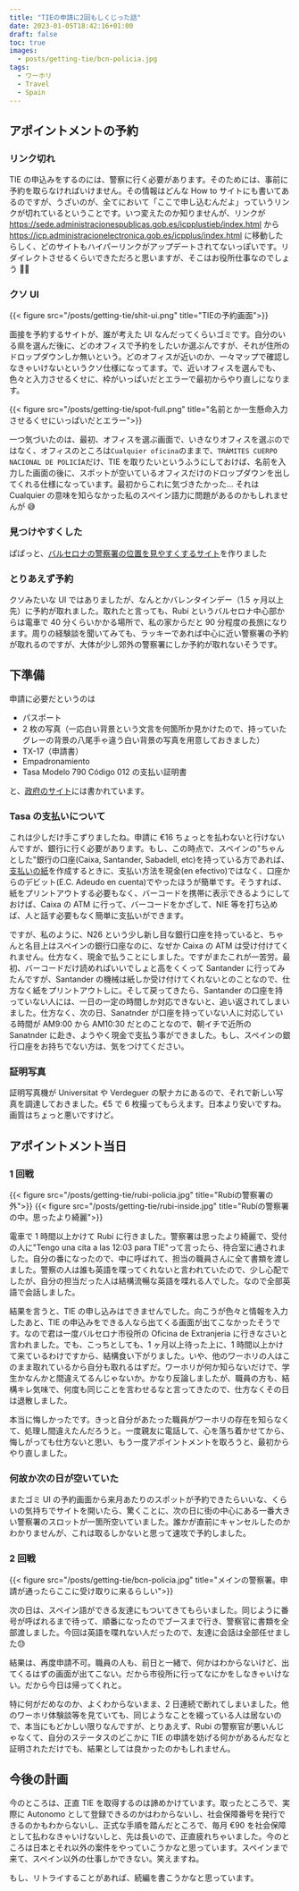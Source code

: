 ```yaml
---
title: "TIEの申請に2回もしくじった話"
date: 2023-01-05T18:42:16+01:00
draft: false
toc: true
images:
  - posts/getting-tie/bcn-policia.jpg
tags:
  - ワーホリ
  - Travel
  - Spain
---
```


## アポイントメントの予約

### リンク切れ

TIE の申込みをするのには、警察に行く必要があります。そのためには、事前に予約を取らなければいけません。その情報はどんな How to サイトにも書いてあるのですが、うざいのが、全てにおいて「ここで申し込むんだよ」っていうリンクが切れているということです。いつ変えたのか知りませんが、リンクが https://sede.administracionespublicas.gob.es/icpplustieb/index.html から https://icp.administracionelectronica.gob.es/icpplus/index.html に移動したらしく、どのサイトもハイパーリンクがアップデートされてないっぽいです。リダイレクトさせるくらいできただろと思いますが、そこはお役所仕事なのでしょう 🤷‍♀️

### クソ UI

{{< figure src="/posts/getting-tie/shit-ui.png" title="TIEの予約画面">}}

面接を予約するサイトが、誰が考えた UI なんだってくらいゴミです。自分のいる県を選んだ後に、どのオフィスで予約をしたいか選ぶんですが、それが住所のドロップダウンしか無いという。どのオフィスが近いのか、一々マップで確認しなきゃいけないというクソ仕様になってます。で、近いオフィスを選んでも、色々と入力させるくせに、枠がいっぱいだとエラーで最初からやり直しになります。

{{< figure src="/posts/getting-tie/spot-full.png" title="名前とか一生懸命入力させるくせにいっぱいだとエラー">}}

一つ気づいたのは、最初、オフィスを選ぶ画面で、いきなりオフィスを選ぶのではなく、オフィスのところは`Cualquier oficina`のままで、`TRÁMITES CUERPO NACIONAL DE POLICÍA`だけ、TIE を取りたいというふうにしておけば、名前を入力した画面の後に、スポットが空いているオフィスだけのドロップダウンを出してくれる仕様になっています。最初からこれに気づきたかった… それは Cualquier の意味を知らなかった私のスペイン語力に問題があるのかもしれませんが 😅

### 見つけやすくした

ぱぱっと、[バルセロナの警察署の位置を見やすくするサイト](https://suzukiryuichiro.github.io/find-locations/)を作りました

### とりあえず予約

クソみたいな UI ではありましたが、なんとかバレンタインデー（1.5 ヶ月以上先）に予約が取れました。取れたと言っても、Rubí というバルセロナ中心部からは電車で 40 分くらいかかる場所で、私の家からだと 90 分程度の長旅になります。周りの経験談を聞いてみても、ラッキーであれば中心に近い警察署の予約が取れるのですが、大体が少し郊外の警察署にしか予約が取れないそうです。

## 下準備

申請に必要だというのは

- パスポート
- 2 枚の写真（一応白い背景という文言を何箇所か見かけたので、持っていたグレーの背景の八尾手ゃ違う白い背景の写真を用意しておきました）
- TX-17（申請書）
- Empadronamiento
- Tasa Modelo 790 Código 012 の支払い証明書

と、[政府のサイト](https://extranjeros.inclusion.gob.es/es/InformacionInteres/InformacionProcedimientos/Ciudadanosnocomunitarios/hoja092/index.html)には書かれています。

### Tasa の支払いについて

これは少しだけ手こずりましたね。申請に €16 ちょっとを払わないと行けないんですが、銀行に行く必要があります。もし、この時点で、スペインの"ちゃんとした"銀行の口座(Caixa, Santander, Sabadell, etc)を持っている方であれば、[支払いの紙](https://sede.policia.gob.es:38089/Tasa790_012/ImpresoRellenar)を作成するときに、支払い方法を現金(en efectivo)ではなく、口座からのデビット(E.C. Adeudo en cuenta)でやったほうが簡単です。そうすれば、紙をプリントアウトする必要もなく、バーコードを携帯に表示できるようにしておけば、Caixa の ATM に行って、バーコードをかざして、NIE 等を打ち込めば、人と話す必要もなく簡単に支払いができます。

ですが、私のように、N26 という少し新し目な銀行口座を持っていると、ちゃんと名目上はスペインの銀行口座なのに、なぜか Caixa の ATM は受け付けてくれません。仕方なく、現金で払うことにしました。ですがまたこれが一苦労。最初、バーコードだけ読めればいいでしょと高をくくって Santander に行ってみたんですが、Santander の機械は紙しか受け付けてくれないとのことなので、仕方なく紙をプリントアウトしに。そして戻ってきたら、Santander の口座を持っていない人には、一日の一定の時間しか対応できないと、追い返されてしまいました。仕方なく、次の日、Sanatnder が口座を持っていない人に対応している時間が AM9:00 から AM10:30 だとのことなので、朝イチで近所の Sanatnder に赴き、ようやく現金で支払う事ができました。もし、スペインの銀行口座をお持ちでない方は、気をつけてください。

### 証明写真

証明写真機が Universitat や Verdeguer の駅ナカにあるので、それで新しい写真を調達しておきました。€5 で 6 枚撮ってもらえます。日本より安いですね。画質はちょっと悪いですけど。

## アポイントメント当日

### 1 回戦

{{< figure src="/posts/getting-tie/rubi-policia.jpg" title="Rubíの警察署の外">}}
{{< figure src="/posts/getting-tie/rubi-inside.jpg" title="Rubíの警察署の中。思ったより綺麗">}}

電車で 1 時間以上かけて Rubí に行きました。警察署は思ったより綺麗で、受付の人に"Tengo una cita a las 12:03 para TIE"って言ったら、待合室に通されました。自分の番になったので、中に呼ばれて、担当の職員さんに全て書類を渡しました。警察の人は誰も英語を喋ってくれないと言われていたので、少し心配でしたが、自分の担当だった人は結構流暢な英語を喋れる人でした。なので全部英語で会話しました。

結果を言うと、TIE の申し込みはできませんでした。向こうが色々と情報を入力したあと、TIE の申込みをできる人なら出てくる画面が出てこなかったそうです。なので君は一度バルセロナ市役所の Oficina de Extranjeria に行きなさいと言われました。でも、こっちとしても、1 ヶ月以上待った上に、1 時間以上かけて来ているわけですから、結構食い下がりました。いや、他のワーホリの人はこのまま取れているから自分も取れるはずだ。ワーホリが何か知らないだけで、学生かなんかと間違えてるんじゃないか。かなり反論しましたが、職員の方も、結構キレ気味で、何度も同じことを言わせるなと言ってきたので、仕方なくその日は退散しました。

本当に悔しかったです。きっと自分があたった職員がワーホリの存在を知らなくて、処理し間違えたんだろうと。一度親友に電話して、心を落ち着かせてから、悔しがっても仕方ないと思い、もう一度アポイントメントを取ろうと、最初からやり直しました。

### 何故か次の日が空いていた

またゴミ UI の予約画面から来月あたりのスポットが予約できたらいいな、くらいの気持ちでサイトを開いたら、驚くことに、次の日に街の中心にある一番大きい警察署のスロットが一箇所空いていました。誰かが直前にキャンセルしたのかわかりませんが、これは取るしかないと思って速攻で予約しました。

### 2 回戦

{{< figure src="/posts/getting-tie/bcn-policia.jpg" title="メインの警察署。申請が通ったらここに受け取りに来るらしい">}}

次の日は、スペイン語ができる友達にもついてきてもらいました。同じように番号が呼ばれるまで待って、順番になったのでブースまで行き、警察官に書類を全部渡しました。今回は英語を喋れない人だったので、友達に会話は全部任せました:sweat:

結果は、再度申請不可。職員の人も、前日と一緒で、何かはわからないけど、出てくるはずの画面が出てこない。だから市役所に行ってなにかをしなきゃいけない。だから今日は帰ってくれと。

特に何がだめなのか、よくわからないまま、2 日連続で断れてしまいました。他のワーホリ体験談等を見ていても、同じようなことを綴っている人は居ないので、本当にもどかしい限りなんですが、とりあえず、Rubi の警察官が悪いんじゃなくて、自分のステータスのどこかに TIE の申請を妨げる何かがあるんだなと証明されただけでも、結果としては良かったのかもしれません。

## 今後の計画

今のところは、正直 TIE を取得するのは諦めかけています。取ったところで、実際に Autonomo として登録できるのかはわからないし、社会保障番号を発行できるのかもわからないし、正式な手順を踏んだところで、毎月 €90 を社会保障として払わなきゃいけないしと、先は長いので、正直疲れちゃいました。今のところは日本とそれ以外の案件をやっていこうかなと思っています。スペインまで来て、スペイン以外の仕事しかできない。笑えますね。

もし、リトライすることがあれば、続編を書こうかなと思っています。
